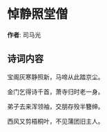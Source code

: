 # 悼静照堂僧

**作者**: 司马光

## 诗词内容

宝阁灰寒静照新，马啼从此踏京尘。

金门乞得诗千首，萧寺归时老一身。

弟子去来浑领袖，交朋存殁半簪绅。

西风又剪梧桐叶，不见蒲团旧主人。

